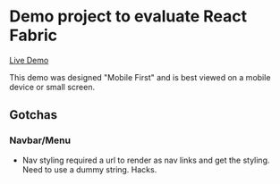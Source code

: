 # Demo project to evaluate React Fabric
[Live Demo](http://fabric-demo.surge.sh/)

This demo was designed "Mobile First" and is best viewed on a mobile device or small screen.

## Gotchas

### Navbar/Menu
* Nav styling required a url to render as nav links and get the styling. Need to use a dummy string. Hacks.
